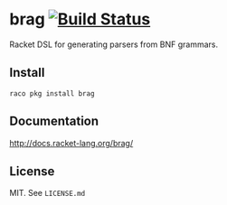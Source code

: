 
brag [![Build Status](https://travis-ci.org/mbutterick/brag.svg?branch=master)](https://travis-ci.org/mbutterick/brag)
=

Racket DSL for generating parsers from BNF grammars.


Install
-

`raco pkg install brag`


Documentation
-
http://docs.racket-lang.org/brag/


License
-

MIT. See `LICENSE.md`
